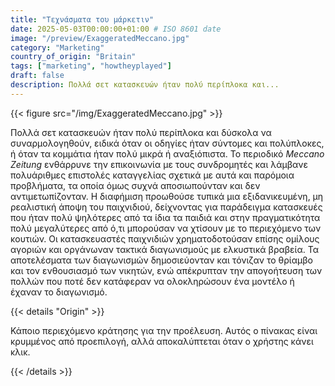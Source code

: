 ```yaml
---
title: "Τεχνάσματα του μάρκετιν"
date: 2025-05-03T00:00:00+01:00 # ISO 8601 date
image: "/preview/ExaggeratedMeccano.jpg"
category: "Marketing"
country_of_origin: "Britain"
tags: ["marketing", "howtheyplayed"]
draft: false
description: Πολλά σετ κατασκευών ήταν πολύ περίπλοκα και...
---
```




{{< figure src="/img/ExaggeratedMeccano.jpg" >}}

Πολλά σετ κατασκευών ήταν πολύ περίπλοκα και δύσκολα να συναρμολογηθούν, ειδικά όταν οι οδηγίες ήταν σύντομες και πολύπλοκες, ή όταν τα κομμάτια ήταν πολύ μικρά ή αναξιόπιστα. Το περιοδικό *Meccano Zeitung* ενθάρρυνε την επικοινωνία με τους συνδρομητές και λάμβανε πολυάριθμες επιστολές καταγγελίας σχετικά με αυτά και παρόμοια προβλήματα, τα οποία όμως συχνά αποσιωπούνταν και δεν αντιμετωπίζονταν. Η διαφήμιση προωθούσε τυπικά μια εξιδανικευμένη, μη ρεαλιστική άποψη του παιχνιδιού, δείχνοντας για παράδειγμα κατασκευές που ήταν πολύ ψηλότερες από τα ίδια τα παιδιά και στην πραγματικότητα πολύ μεγαλύτερες από ό,τι μπορούσαν να χτίσουν με το περιεχόμενο των κουτιών. Οι κατασκευαστές παιχνιδιών χρηματοδοτούσαν επίσης ομίλους αγοριών και οργάνωναν τακτικά διαγωνισμούς με ελκυστικά βραβεία. Τα αποτελέσματα των διαγωνισμών δημοσιεύονταν και τόνιζαν το θρίαμβο και τον ενθουσιασμό των νικητών, ενώ απέκρυπταν την απογοήτευση των πολλών που ποτέ δεν κατάφεραν να ολοκληρώσουν ένα μοντέλο ή έχαναν το διαγωνισμό.

{{< details "Origin" >}}

Κάποιο περιεχόμενο κράτησης για την προέλευση. Αυτός ο πίνακας είναι κρυμμένος από προεπιλογή, αλλά αποκαλύπτεται όταν ο χρήστης κάνει κλικ.

{{< /details >}}

